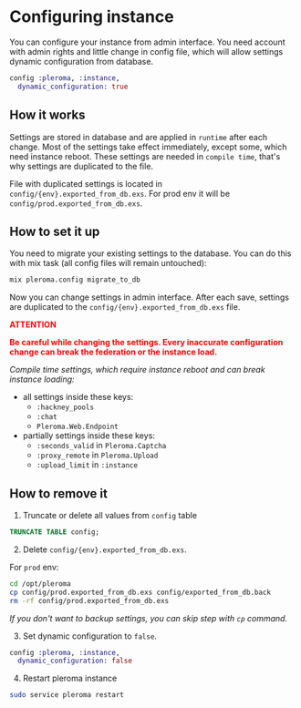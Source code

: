# Configuring instance
You can configure your instance from admin interface. You need account with admin rights and little change in config file, which will allow settings dynamic configuration from database.

```elixir
config :pleroma, :instance,
  dynamic_configuration: true
```

## How it works
Settings are stored in database and are applied in `runtime` after each change. Most of the settings take effect immediately, except some, which need instance reboot. These settings are needed in `compile time`, that's why settings are duplicated to the file.

File with duplicated settings is located in `config/{env}.exported_from_db.exs`. For prod env it will be `config/prod.exported_from_db.exs`.

## How to set it up
You need to migrate your existing settings to the database. You can do this with mix task (all config files will remain untouched):
```bash
mix pleroma.config migrate_to_db
```
Now you can change settings in admin interface. After each save, settings are duplicated to the `config/{env}.exported_from_db.exs` file.

<span style="color:red">**ATTENTION**</span>

**<span style="color:red">Be careful while changing the settings. Every inaccurate configuration change can break the federation or the instance load.</span>**

*Compile time settings, which require instance reboot and can break instance loading:*
- all settings inside these keys:
  - `:hackney_pools`
  - `:chat`
  - `Pleroma.Web.Endpoint`
- partially settings inside these keys:
  - `:seconds_valid` in `Pleroma.Captcha`
  - `:proxy_remote` in `Pleroma.Upload`
  - `:upload_limit` in `:instance`

## How to remove it

1. Truncate or delete all values from `config` table
```sql
TRUNCATE TABLE config;
```
2. Delete `config/{env}.exported_from_db.exs`.

For `prod` env:
```bash
cd /opt/pleroma
cp config/prod.exported_from_db.exs config/exported_from_db.back
rm -rf config/prod.exported_from_db.exs
```
*If you don't want to backup settings, you can skip step with `cp` command.*

3. Set dynamic configuration to `false`.
```elixir
config :pleroma, :instance,
  dynamic_configuration: false
```
4. Restart pleroma instance
```bash
sudo service pleroma restart
```
